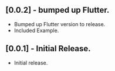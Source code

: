 ## [0.0.2] - bumped up Flutter.
* Bumped up Flutter version to release.
* Included Example.

## [0.0.1] - Initial Release.
* Initial release.
